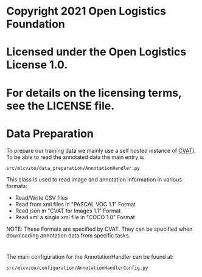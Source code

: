 # Copyright 2021 Open Logistics Foundation
#
# Licensed under the Open Logistics License 1.0.
# For details on the licensing terms, see the LICENSE file.

# Data Preparation

To prepare our training data we mainly use a self hosted instance of [CVAT)](https://github.com/openvinotoolkit/cvat). 
To be able to read the annotated data the main entry is 

```
src/mlcvzoo/data_preparation/AnnotationHandler.py
```

This class is used to read image and annotation information in various formats:

- Read/Write CSV files
- Read from xml files in "PASCAL VOC 1.1" Format
- Read json in "CVAT for Images 1.1" Format
- Read xml a single xml file in "COCO 1.0" Format

NOTE: These Formats are specified by CVAT. They can be specified when 
downloading annotation data from specific tasks.

#
The main configuration for the AnnotationHandler can be found at:
```
src/mlcvzoo/configuration/AnnotationHandlerConfig.py
```

